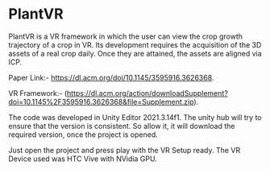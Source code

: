 # PlantVR

PlantVR is a VR framework in which the user can view the crop growth trajectory of a crop in VR. Its development requires the acquisition of the 3D assets of a real crop daily. Once they are attained, the assets are aligned via ICP.

Paper Link:- https://dl.acm.org/doi/10.1145/3595916.3626368.

VR Framework:- (https://dl.acm.org/action/downloadSupplement?doi=10.1145%2F3595916.3626368&file=Supplement.zip).

The code was developed in Unity Editor 2021.3.14f1.
The unity hub will try to ensure that the version is consistent.
So allow it, it will download the required version, once the project is opened.

Just open the project and press play with the VR Setup ready.
The VR Device used was HTC Vive with NVidia GPU.
